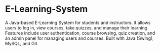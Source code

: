# E-Learning-System
A Java-based E-Learning System for students and instructors. It allows users to log in, view courses, take quizzes, and manage their learning. Features include user authentication, course browsing, quiz creation, and an admin panel for managing users and courses. Built with Java (Swing), MySQL, and Git.
